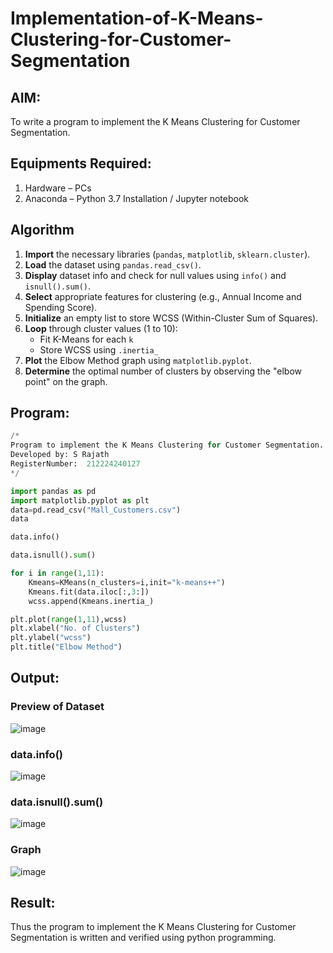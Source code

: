 # Implementation-of-K-Means-Clustering-for-Customer-Segmentation

## AIM:
To write a program to implement the K Means Clustering for Customer Segmentation.

## Equipments Required:
1. Hardware – PCs
2. Anaconda – Python 3.7 Installation / Jupyter notebook

## Algorithm
1. **Import** the necessary libraries (`pandas`, `matplotlib`, `sklearn.cluster`).
2. **Load** the dataset using `pandas.read_csv()`.
3. **Display** dataset info and check for null values using `info()` and `isnull().sum()`.
4. **Select** appropriate features for clustering (e.g., Annual Income and Spending Score).
5. **Initialize** an empty list to store WCSS (Within-Cluster Sum of Squares).
6. **Loop** through cluster values (1 to 10):
    - Fit K-Means for each `k`
    - Store WCSS using `.inertia_`
7. **Plot** the Elbow Method graph using `matplotlib.pyplot`.
8. **Determine** the optimal number of clusters by observing the "elbow point" on the graph.


## Program:
```py
/*
Program to implement the K Means Clustering for Customer Segmentation.
Developed by: S Rajath
RegisterNumber:  212224240127
*/

import pandas as pd
import matplotlib.pyplot as plt
data=pd.read_csv("Mall_Customers.csv")
data

data.info()

data.isnull().sum()

for i in range(1,11):
    Kmeans=KMeans(n_clusters=i,init="k-means++")
    Kmeans.fit(data.iloc[:,3:])
    wcss.append(Kmeans.inertia_)

plt.plot(range(1,11),wcss)
plt.xlabel("No. of Clusters")
plt.ylabel("wcss")
plt.title("Elbow Method")
```

## Output:
### Preview of Dataset
![image](https://github.com/user-attachments/assets/6dfeb43c-c02f-4506-8e86-86607758d0f4)

### data.info()
  ![image](https://github.com/user-attachments/assets/c5d73bf4-3935-4fed-9a46-683640d68d6c)

### data.isnull().sum()
![image](https://github.com/user-attachments/assets/2f297d3d-0639-4166-8133-b26afdc6cabe)

### Graph
![image](https://github.com/user-attachments/assets/cc3abfa2-10ab-4617-9e11-998402f6c8d5)



## Result:
Thus the program to implement the K Means Clustering for Customer Segmentation is written and verified using python programming.
